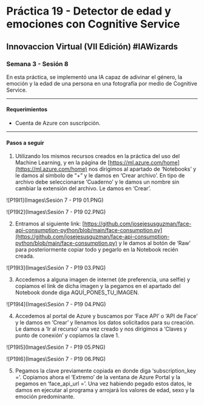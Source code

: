 # Práctica 19 - Detector de edad y emociones con Cognitive Service

## Innovaccion Virtual (VII Edición) #IAWizards

### Semana 3 - Sesión 8

En esta práctica, se implementó una IA capaz de adivinar el género, la emoción y la edad de una persona en una fotografía por medio de Cognitive Service.

-------------------------------------------------------

#### Requerimientos 
- Cuenta de Azure con suscripción.

-------------------------------------------------------

#### Pasos a seguir

1. Utilizando los mismos recursos creados en la práctica del uso del Machine Learning, y en la página de [https://ml.azure.com/home](https://ml.azure.com/home) nos dirigimos al apartado de ‘Notebooks’ y le damos al símbolo de “+” y le damos en ‘Crear archivo’. En tipo de archivo debe seleccionarse ‘Cuaderno’ y le damos un nombre sin cambiar la extensión del archivo. Le damos en ‘Crear’.

![P19I1](Images\Sesión 7 - P19 01.PNG)

![P19I2](Images\Sesión 7 - P19 02.PNG)

2. Entramos al siguiente link: [https://github.com/josejesusguzman/face-api-consumption-python/blob/main/face-consumption.py](https://github.com/josejesusguzman/face-api-consumption-python/blob/main/face-consumption.py) y le damos al botón de ‘Raw’ para posteriormente copiar todo y pegarlo en la Notebook recién creada.

![P19I3](Images\Sesión 7 - P19 03.PNG)

3. Accedemos a alguna imagen de internet (de preferencia, una selfie) y copiamos el link de dicha imagen y la pegamos en el apartado del Notebook donde diga AQUÍ_PONES_TU_IMAGEN.

![P19I4](Images\Sesión 7 - P19 04.PNG)

4. Accedemos al portal de Azure y buscamos por ‘Face API’ o ‘API de Face’ y le damos en ‘Crear’ y llenamos los datos solicitados para su creación. Le damos a ‘Ir al recurso’ una vez creado y nos dirigimos a ‘Claves y punto de conexión’ y copiamos la clave 1.

![P19I5](Images\Sesión 7 - P19 05.PNG)

![P19I6](Images\Sesión 7 - P19 06.PNG)

5. Pegamos la clave previamente copiada en donde diga ‘subscription_key =’. Copiamos ahora el ‘Extremo’ de la ventana de Azure Portal y la pegamos en ‘face_api_url =’. Una vez habiendo pegado estos datos, le damos en ejecutar al programa y arrojará los valores de edad, sexo y la emoción predominante.